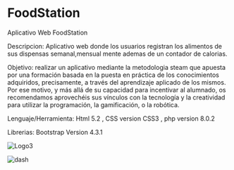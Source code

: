 # FoodStation

Aplicativo Web FoodStation

Descripcion: Aplicativo web donde los usuarios registran los alimentos de sus dispensas semanal,mensual mente ademas de un contador de calorias.

Objetivo: realizar un aplicativo mediante la metodologia steam que apuesta por una formación basada en la puesta en práctica de los conocimientos adquiridos, precisamente, a través del aprendizaje aplicado de los mismos. Por ese motivo, y más allá de su capacidad para incentivar al alumnado, os recomendamos aprovechéis sus vínculos con la tecnología y la creatividad para utilizar la programación, la gamificación, o la robótica.


Lenguaje/Herramienta: Html 5.2 , CSS version CSS3 , php version 8.0.2

Librerias: Bootstrap Version 4.3.1

![Logo3](https://user-images.githubusercontent.com/53912323/111043008-1c0db100-840e-11eb-95c7-bcbe3b1c0385.png)


![dash](https://user-images.githubusercontent.com/53912323/111043013-1fa13800-840e-11eb-8e11-00e53bd50de2.jpg)


